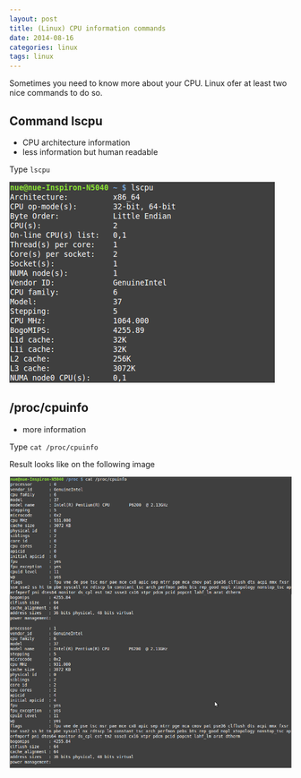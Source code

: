 ```yaml
---
layout: post
title: (Linux) CPU information commands
date: 2014-08-16
categories: linux
tags: linux
---
```


Sometimes you need to know more about your CPU. Linux ofer at least two nice commands to do so.

## Command lscpu

- CPU architecture information
- less information but human readable

Type `lscpu`

![lscpu](/assets/icode/lscpu.png)

## /proc/cpuinfo

- more information

Type `cat /proc/cpuinfo`

Result looks like on the following image

![cpuinfo](/assets/icode/cpuinfo.png)
